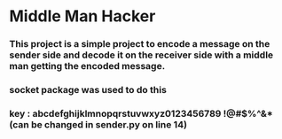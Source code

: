 # Middle Man Hacker

### This project is a simple project to encode a message on the sender side and decode it on the receiver side with a middle man getting the encoded message.
### socket package was used to do this

### key : abcdefghijklmnopqrstuvwxyz0123456789 !@#$%^&* (can be changed in sender.py on line 14)
